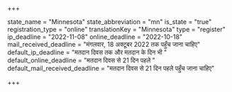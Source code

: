 +++

state_name = "Minnesota"
state_abbreviation = "mn"
is_state = "true"
registration_type = "online"
translationKey = "Minnesota"
type = "register"
ip_deadline = "2022-11-08"
online_deadline = "2022-10-18"
mail_received_deadline = "मंगलवार, 18 अक्टूबर 2022 तक पहुँच जाना चाहिए"
default_ip_deadline = "मतदान दिवस तक और मतदान के दिन भी "
default_online_deadline = "मतदान दिवस से 21 दिन पहले "
default_mail_received_deadline = "मतदान दिवस से 21 दिन पहले पहुँच जाना चाहिए"

+++